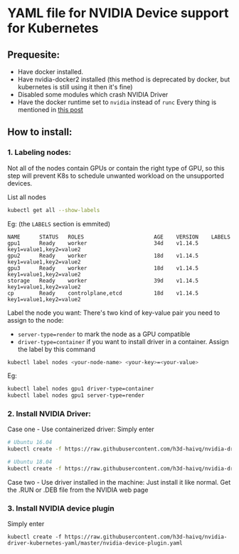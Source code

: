 # YAML file for NVIDIA Device support for Kubernetes

## Prequesite:
   - Have docker installed.
   - Have nvidia-docker2 installed (this method is deprecated by docker, but kubernetes is still using it then it's fine) 
   - Disabled some modules which crash NVIDIA Driver
   - Have the docker runtime set to `nvidia` instead of `runc`
Every thing is mentioned in [this post](https://github.com/NVIDIA/nvidia-docker/wiki/Driver-containers-(Beta)#quickstart) 

## How to install:
### 1. Labeling nodes:
Not all of the nodes contain GPUs or contain the right type of GPU, so this step will prevent K8s to schedule unwanted workload on the unsupported devices.

List all nodes
``` bash
kubectl get all --show-labels
```
Eg: (the `LABELS` section is emmited)
```
NAME      STATUS   ROLES                      AGE    VERSION    LABELS
gpu1      Ready    worker                     34d    v1.14.5    key1=value1,key2=value2
gpu2      Ready    worker                     18d    v1.14.5    key1=value1,key2=value2
gpu3      Ready    worker                     18d    v1.14.5    key1=value1,key2=value2
storage   Ready    worker                     39d    v1.14.5    key1=value1,key2=value2
cp        Ready    controlplane,etcd          18d    v1.14.5    key1=value1,key2=value2
```
Label the node you want:
There's two kind of key-value pair you need to assign to the node:
   - `server-type=render` to mark the node as a GPU compatible
   - `driver-type=container` if you want to install driver in a container.
Assign the label by this command
``` bash
kubectl label nodes <your-node-name> <your-key>=<your-value>
```
Eg:
``` bash
kubectl label nodes gpu1 driver-type=container
kubectl label nodes gpu1 server-type=render
```
### 2. Install NVIDIA Driver:
Case one - Use containerized driver:
Simply enter
``` bash
# Ubuntu 16.04
kubectl create -f https://raw.githubusercontent.com/h3d-haivq/nvidia-driver-kubernetes-yaml/master/nvidia-driver-ubuntu1604.yaml

# Ubuntu 18.04
kubectl create -f https://raw.githubusercontent.com/h3d-haivq/nvidia-driver-kubernetes-yaml/master/nvidia-driver-ubuntu1804.yaml
```

Case two - Use driver installed in the machine:
Just install it like normal. Get the .RUN or .DEB file from the NVIDIA web page

### 3. Install NVIDIA device plugin
Simply enter
```
kubectl create -f https://raw.githubusercontent.com/h3d-haivq/nvidia-driver-kubernetes-yaml/master/nvidia-device-plugin.yaml
```
